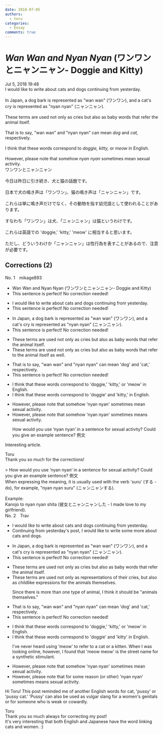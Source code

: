 ```yaml
---
date: 2018-07-05
authors:
  - toru
categories:
  - Essay
comments: true
---
```


# <strong><em>Wan Wan and Nyan Nyan</strong></em> (ワンワンとニャンニャン- Doggie and Kitty)
<div class="date">Jul 5, 2018 19:48</div>
<div id="post"><div id="body_show_ori">
I would like to write about cats and dogs continuing from yesterday.<br/><br/>In Japan, a dog bark is represented as "wan wan" (ワンワン), and a cat's cry is represented as "nyan nyan" (ニャンニャン).<br/><br/>These terms are used not only as cries but also as baby words that refer the animal itself.<br/><br/>That is to say, "wan wan" and "nyan nyan" can mean <em>dog</em> and <em>cat,</em> respectively.<br/><br/>I think that these words correspond to <em>doggie,</em> <em>kitty,</em> or <em>meow</em> in English.<br/><br/>However, please note that somehow <em>nyan nyan</em> sometimes mean sexual activity.
</div></div>

<!-- more -->

<div id="post_ja"><div id="body_show_mo">
ワンワンとニャンニャン<br/><br/>今日は昨日に引き続き、犬と猫の話題です。<br/><br/>日本で犬の鳴き声は「ワンワン」、猫の鳴き声は「ニャンニャン」です。<br/><br/>これらは単に鳴き声だけでなく、その動物を指す幼児語として使われることがあります。<br/><br/>すなわち「ワンワン」は犬、「ニャンニャン」は猫というわけです。<br/><br/>これらは英語での 'doggie,' 'kitty,' 'meow' に相当すると思います。<br/><br/>ただし、どういうわけか「ニャンニャン」は性行為を表すことがあるので、注意が必要です。
</div></div>

## Corrections (2)
<div id="block"><div class="first_name"> No. 1　<span class="just_name">mikage893</span></div><div id="block2">
<ul class="correction_field">
<li class="incorrect">Wan Wan and Nyan Nyan (ワンワンとニャンニャン- Doggie and Kitty)</li>
<li class="corrected perfect">This sentence is perfect! No correction needed!</li>
</ul>
<ul class="correction_field">
<li class="incorrect">I would like to write about cats and dogs continuing from yesterday.</li>
<li class="corrected perfect">This sentence is perfect! No correction needed!</li>
</ul>
<ul class="correction_field">
<li class="incorrect">In Japan, a dog bark is represented as "wan wan" (ワンワン), and a cat's cry is represented as "nyan nyan" (ニャンニャン).</li>
<li class="corrected perfect">This sentence is perfect! No correction needed!</li>
</ul>
<ul class="correction_field">
<li class="incorrect">These terms are used not only as cries but also as baby words that refer the animal itself.</li>
<li class="corrected correct">
These terms are used not only as cries but also as baby words that refer <span class="f_blue">to </span>the animal itself <span class="f_blue">as well.</span>
</li>
</ul>
<ul class="correction_field">
<li class="incorrect">That is to say, "wan wan" and "nyan nyan" can mean 'dog' and 'cat,' respectively.</li>
<li class="corrected perfect">This sentence is perfect! No correction needed!</li>
</ul>
<ul class="correction_field">
<li class="incorrect">I think that these words correspond to 'doggie,' 'kitty,' or 'meow' in English.</li>
<li class="corrected correct">
I think that these words correspond to 'doggie' and 'kitty,' in English.
</li>
</ul>
<ul class="correction_field">
<li class="incorrect">However, please note that somehow 'nyan nyan' sometimes mean sexual activity.</li>
<li class="corrected correct">
However, please note that somehow 'nyan nyan' sometimes mean<span class="f_red">s </span>sexual activity.
<p class="correction_comment">How would you use ’nyan nyan’ in a sentence for sexual activity? Could you give an example sentence? 例文</p>
</li>
</ul>
<p class="comment_small">
 Interesting article.
</p>

</div><div class="name"><span class="just_name">Toru</span><br>
Thank you so much for the corrections!<br/><br/>&gt; How would you use ’nyan nyan’ in a sentence for sexual activity? Could you give an example sentence? 例文<br/>When expressing the meaning, it is usually used with the verb 'suru' (する - do), for example, "nyan nyan suru" (ニャンニャンする).<br/><br/>Example:<br/>Kanojo to nyan nyan shita (彼女とニャンニャンした - I made love to my girlfriend).
</div>
</div>
<div id="block"><div class="first_name"> No. 2　<span class="just_name">Trav</span></div><div id="block2">
<ul class="correction_field">
<li class="incorrect">I would like to write about cats and dogs continuing from yesterday.</li>
<li class="corrected correct">
<span class="f_blue">C</span>ontinuing from yesterday<span class="f_blue">'s post,</span> I would like to write <span class="f_blue">some more</span> about cats and dogs.
</li>
</ul>
<ul class="correction_field">
<li class="incorrect">In Japan, a dog bark is represented as "wan wan" (ワンワン), and a cat's cry is represented as "nyan nyan" (ニャンニャン).</li>
<li class="corrected perfect">This sentence is perfect! No correction needed!</li>
</ul>
<ul class="correction_field">
<li class="incorrect">These terms are used not only as cries but also as baby words that refer the animal itself.</li>
<li class="corrected correct">
These terms are used not only <span class="f_blue">as representations of their</span> cries, but also as <span class="f_blue">childlike expressions for</span> the animal<span class="f_blue">s</span> <span class="f_blue">themselves</span>.
<p class="correction_comment">Since there is more than one type of animal, I think it should be "animals themselves."</p>
</li>
</ul>
<ul class="correction_field">
<li class="incorrect">That is to say, "wan wan" and "nyan nyan" can mean 'dog' and 'cat,' respectively.</li>
<li class="corrected perfect">This sentence is perfect! No correction needed!</li>
</ul>
<ul class="correction_field">
<li class="incorrect">I think that these words correspond to 'doggie,' 'kitty,' or 'meow' in English.</li>
<li class="corrected correct">
I think that these words correspond to 'doggie' <span class="f_blue">and</span> 'kitty' in English.
<p class="correction_comment">I've never heard using 'meow' to refer to a cat or a kitten.  When I was looking online, however, I found that 'meow meow' is the street name for a synthetic stimulant.</p>
</li>
</ul>
<ul class="correction_field">
<li class="incorrect">However, please note that somehow 'nyan nyan' sometimes mean sexual activity.</li>
<li class="corrected correct">
However, please note that <span class="f_blue">for some reason</span> (or other) 'nyan nyan' sometimes mean<span class="f_blue">s</span> sexual activity.
</li>
</ul>
<p class="comment_small">
 Hi Toru!  This post reminded me of another English words for cat, 'pussy' or 'pussy cat.'  'Pussy' can also be used as vulgar slang for a women's genitals or for someone who is weak or cowardly.
</p>

</div><div class="name"><span class="just_name">Toru</span><br>
Thank you so much always for correcting my post!<br/>It's very interesting that both English and Japanese have the word linking cats and women. :)
</div>
</div>
